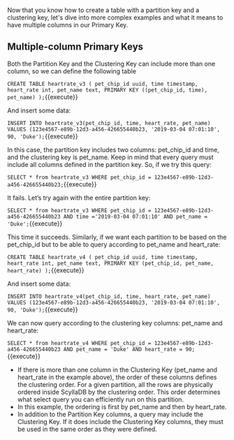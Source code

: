 Now that you know how to create a table with a partition key and a clustering key, let's dive into more complex examples and what it means to have multiple columns in our Primary Key. 

## Multiple-column Primary Keys


Both the Partition Key and the Clustering Key can include more than one column, so we can define the following table 

`CREATE TABLE heartrate_v3 (
   pet_chip_id uuid,
   time timestamp,
   heart_rate int,
   pet_name text,
   PRIMARY KEY ((pet_chip_id, time), pet_name)
);`{{execute}}

And insert some data:

`INSERT INTO heartrate_v3(pet_chip_id, time, heart_rate, pet_name) VALUES (123e4567-e89b-12d3-a456-426655440b23, '2019-03-04 07:01:10', 90, 'Duke');`{{execute}}

In this case, the partition key includes two columns: pet_chip_id and time, and the clustering key is pet_name. Keep in mind that every query must include all columns defined in the partition key. So, if we try this query:

`SELECT * from heartrate_v3 WHERE pet_chip_id = 123e4567-e89b-12d3-a456-426655440b23;`{{execute}}

It fails. 
Let’s try again with the entire partition key: 

`SELECT * from heartrate_v3 WHERE pet_chip_id = 123e4567-e89b-12d3-a456-426655440b23 AND time ='2019-03-04 07:01:10' AND pet_name = 'Duke';`{{execute}}

This time it succeeds. 
Similarly, if we want each partition to be based on the pet_chip_id but to be able to query according to pet_name and heart_rate:

`CREATE TABLE heartrate_v4 (
   pet_chip_id uuid,
   time timestamp,
   heart_rate int,
   pet_name text,
   PRIMARY KEY (pet_chip_id, pet_name, heart_rate)
);`{{execute}}

And insert some data:

`INSERT INTO heartrate_v4(pet_chip_id, time, heart_rate, pet_name) VALUES (123e4567-e89b-12d3-a456-426655440b23, '2019-03-04 07:01:10', 90, 'Duke');`{{execute}}

We can now query according to the clustering key columns: pet_name and heart_rate:

`SELECT * from heartrate_v4 WHERE pet_chip_id = 123e4567-e89b-12d3-a456-426655440b23 AND pet_name = 'Duke' AND heart_rate = 90;`{{execute}}

* If there is more than one column in the Clustering Key (pet_name and heart_rate in the example above), the order of these columns defines the clustering order. For a given partition, all the rows are physically ordered inside ScyllaDB by the clustering order. This order determines what select query you can efficiently run on this partition.
* In this example, the ordering is first by pet_name and then by heart_rate.
* In addition to the Partition Key columns, a query may include the Clustering Key. If it does include the Clustering Key columns, they must be used in the same order as they were defined.



